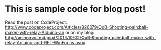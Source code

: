 # This is sample code for blog post!

Read the post on CodeProject: http://www.codeproject.com/Articles/826079/OoB-Shooting-paintball-maker-with-relay-Arduino-an or on my blog: http://en.morzel.net/post/2014/10/02/OoB-Shooting-paintball-maker-with-relay-Arduino-and-NET-WinForms.aspx

